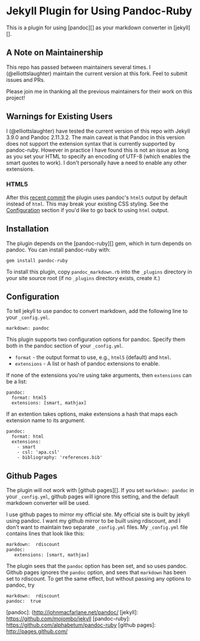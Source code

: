 Jekyll Plugin for Using Pandoc-Ruby
===================================

This is a plugin for using [pandoc][] as your markdown converter
in [jekyll][].

A Note on Maintainership
-------------------------------

This repo has passed between maintainers several times. I (@elliottslaughter) maintain the current version at this fork. Feel to submit issues and PRs.

Please join me in thanking all the previous maintainers for their work on this project!

Warnings for Existing Users
---------------------------

I (@elliottslaughter) have tested the current version of this repo with Jekyll 3.9.0 and Pandoc 2.11.3.2. The main caveat is that Pandoc in this version does not support the extension syntax that is currently supported by pandoc-ruby. However in practice I have found this is not an issue as long as you set your HTML to specify an encoding of UTF-8 (which enables the smart quotes to work). I don't personally have a need to enable any other extensions.

### HTML5

After this [recent commit][html5] the plugin uses pandoc's `html5` output by
default instead of `html`. This may break your existing CSS styling. See the
[Configuration](#configuration) section if you'd like to go back to using
`html` output.

[html5]: https://github.com/dsanson/jekyll-pandoc-plugin/commit/8dd292f483cb81e008d769b4588f4cfb118b1d11

Installation
------------

The plugin depends on the [pandoc-ruby][] gem, which in turn depends on
pandoc. You can install pandoc-ruby with:

    gem install pandoc-ruby

To install this plugin, copy `pandoc_markdown.rb` into the `_plugins`
directory in your site source root (if no `_plugins` directory exists,
create it.)

Configuration
-------------

To tell jekyll to use pandoc to convert markdown, add the following line to
your `_config.yml`.

    markdown: pandoc

This plugin supports two configuration options for pandoc. Specify them both in
the pandoc section of your `_config.yml`.

- `format` - the output format to use, e.g., `html5` (default) and `html`.
- `extensions` - A list or hash of pandoc extensions to enable.

If none of the extensions you're using take arguments, then `extensions` can be
a list:

    pandoc:
      format: html5
      extensions: [smart, mathjax]

If an extention takes options, make extensions a hash that maps each extension
name to its argument.

    pandoc:
      format: html
      extensions:
        - smart
        - csl: 'apa.csl'
        - bibliography: 'references.bib'

Github Pages
------------

The plugin will not work with [github pages][]. If you set
`markdown: pandoc` in your `_config.yml`, github pages will ignore this
setting, and the default markdown converter will be used.

I use github pages to mirror my official site. My official site is built
by jekyll using pandoc. I want my github mirror to be built using
rdiscount, and I don't want to maintain two separate `_config.yml`
files. My `_config.yml` file contains lines that look like this:

    markdown:  rdiscount
    pandoc:
       extensions: [smart, mathjax]

The plugin sees that the `pandoc` option has been set, and so uses
pandoc. Github pages ignores the `pandoc` option, and sees that
`markdown` has been set to rdiscount. To get the same effect, but
without passing any options to pandoc, try

    markdown:  rdiscount
    pandoc:  true

  [pandoc]: (http://johnmacfarlane.net/pandoc/
  [jekyll]: https://github.com/mojombo/jekyll
  [pandoc-ruby]: https://github.com/alphabetum/pandoc-ruby
  [github pages]: http://pages.github.com/
